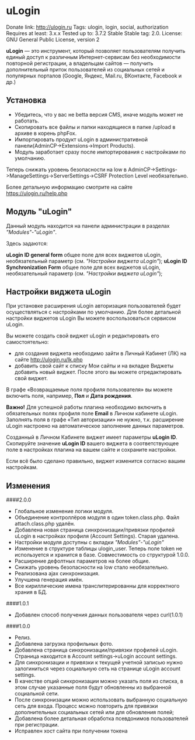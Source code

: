 # uLogin

Donate link: http://ulogin.ru
Tags: ulogin, login, social, authorization
Requires at least: 3.x.x
Tested up to: 3.7.2 Stable
Stable tag: 2.0.
License: GNU General Public License, version 2

**uLogin** — это инструмент, который позволяет пользователям получить единый доступ к различным Интернет-сервисам без необходимости повторной регистрации,
а владельцам сайтов — получить дополнительный приток пользователей из социальных сетей и популярных порталов (Google, Яндекс, Mail.ru, ВКонтакте, Facebook и др.)

## Установка

  - Убедитесь, что у вас не betta версия CMS, иначе модуль может не работать.
  - Скопировать все файлы и папки находящиеся в папке /upload в архиве в корень phpFox.
  - Импортировать продукт uLogin в административной панели(AdminCP->Extensions->Import Products).
  - Модуль заработает сразу после импортирования с настройками по умолчанию.

Теперь снижать уровень безопасности на low в
  AdminCP->Settings->ManageSettings->ServerSettings->CSRF Protection Level необязательно.

Более детальную информацию смотрите на сайте https://ulogin.ru/help.php

## Модуль "uLogin"

Данный модуль находится на панели администрации в разделах *"Modules"-"uLogin"*.

Здесь задаются:

**uLogin ID general form** общее поле для всех виджетов uLogin, необязательный параметр (см. *"Настройки виджета uLogin"*);
**uLogin ID Synchronization Form** общее поле для всех виджетов uLogin, необязательный параметр (см. *"Настройки виджета uLogin"*);

## Настройки виджета uLogin

При установке расширения uLogin авторизация пользователей будет осуществляться с настройками по умолчанию.
Для более детальной настройки виджетов uLogin Вы можете воспользоваться сервисом uLogin.

Вы можете создать свой виджет uLogin и редактировать его самостоятельно:

  - для создания виджета необходимо зайти в Личный Кабинет (ЛК) на сайте http://ulogin.ru/lk.php
  - добавить свой сайт к списку Мои сайты и на вкладке Виджеты добавить новый виджет. После этого вы можете отредактировать свой виджет.

В графе «Возвращаемые поля профиля пользователя» вы можете включить поля, например, **Пол** и **Дата рождения**.

**Важно!** Для успешной работы плагина необходимо включить в обязательных полях профиля поле **Еmail** в Личном кабинете uLogin.
Заполнять поля в графе «Тип авторизации» не нужно, т.к. расширение uLogin настроено на автоматическое заполнение данных параметров.

Созданный в Личном Кабинете виджет имеет параметры **uLogin ID**.
Скопируйте значение **uLogin ID** вашего виджета в соответствующее поле в настройках плагина на вашем сайте и сохраните настройки.

Если всё было сделано правильно, виджет изменится согласно вашим настройкам.


## Изменения

####2.0.0
  * Глобальное изменение логики модуля.
  * Oбъединение контроллёров модуля в один token.class.php. Файл attach.class.php удалён.
  * Добавлена новая страница синхронизации/привязки профилей uLogin в настройках профиля (Account Settings). Старая удалена.
  * Настройки модуля доступны с вкладки *"Modules"-"uLogin"*
  * Изменение в структуре таблицы ulogin_user. Теперь поле token не используется и хранится в базе. Совместимость со структурой 1.0.0.
  * Расширение дефолтных параметров на более общие.
  * Cнижать уровень безопасности на low стало необязательно.
  * Реализована ajax синхронизация.
  * Улучшена генерация имён.
  * Все кириллические имена транслитерированны для корректного храния в БД.

####1.0.1
  * Добавлен способ получения данных пользователя через curl(1.0.1)

####1.0.0
  * Релиз.
  * Добавлена загрузка профильных фото.
  * Добавлена страница синхронизации/привязки профилей uLogin. Страница находится в Account settings->uLogin account settings.
  * Для синхронизации и привязки к текущей учетной записью нужно залогиниться через социальную сеть на странице uLogin account settings.
  * В качестве опций синхронизации можно указать поля из списка, в этом случае указанные поля будут обновленны из выбранной социальной сети.
  * После синхронизации можно использовать выбранную социальную сеть для входа. Процесс можно повторить для привязки дополнительных социальных сетей или для обновления полей;
  * Добавлена более детальная обработка псевдонимов пользователей при регистрации.
  * Исправлен хост сайта при получении токена